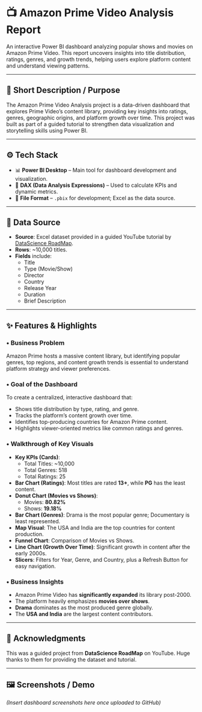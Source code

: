 # 📺 Amazon Prime Video Analysis Report

An interactive Power BI dashboard analyzing popular shows and movies on Amazon Prime Video. This report uncovers insights into title distribution, ratings, genres, and growth trends, helping users explore platform content and understand viewing patterns.

---

## 📌 Short Description / Purpose

The Amazon Prime Video Analysis project is a data-driven dashboard that explores Prime Video’s content library, providing key insights into ratings, genres, geographic origins, and platform growth over time. This project was built as part of a guided tutorial to strengthen data visualization and storytelling skills using Power BI.

---

## ⚙️ Tech Stack

- 📊 **Power BI Desktop** – Main tool for dashboard development and visualization.  
- 🧠 **DAX (Data Analysis Expressions)** – Used to calculate KPIs and dynamic metrics.  
- 📁 **File Format** – `.pbix` for development; Excel as the data source.

---

## 📂 Data Source

- **Source**: Excel dataset provided in a guided YouTube tutorial by [DataScience RoadMap](https://www.youtube.com/watch?v=_xs8XXlGQVM).  
- **Rows**: ~10,000 titles.  
- **Fields** include:  
  - Title  
  - Type (Movie/Show)  
  - Director  
  - Country  
  - Release Year  
  - Duration  
  - Brief Description

---

## ✨ Features & Highlights

### • Business Problem
Amazon Prime hosts a massive content library, but identifying popular genres, top regions, and content growth trends is essential to understand platform strategy and viewer preferences.

### • Goal of the Dashboard
To create a centralized, interactive dashboard that:
- Shows title distribution by type, rating, and genre.
- Tracks the platform’s content growth over time.
- Identifies top-producing countries for Amazon Prime content.
- Highlights viewer-oriented metrics like common ratings and genres.

### • Walkthrough of Key Visuals
- **Key KPIs (Cards)**:
  - Total Titles: ~10,000
  - Total Genres: 518
  - Total Ratings: 25
- **Bar Chart (Ratings)**: Most titles are rated **13+**, while **PG** has the least content.
- **Donut Chart (Movies vs Shows)**:
  - Movies: **80.82%**
  - Shows: **19.18%**
- **Bar Chart (Genres)**: Drama is the most popular genre; Documentary is least represented.
- **Map Visual**: The USA and India are the top countries for content production.
- **Funnel Chart**: Comparison of Movies vs Shows.
- **Line Chart (Growth Over Time)**: Significant growth in content after the early 2000s.
- **Slicers**: Filters for Year, Genre, and Country, plus a Refresh Button for easy navigation.

### • Business Insights
- Amazon Prime Video has **significantly expanded** its library post-2000.
- The platform heavily emphasizes **movies over shows**.
- **Drama** dominates as the most produced genre globally.
- The **USA and India** are the largest content contributors.

---

## 🙏 Acknowledgments

This was a guided project from **DataScience RoadMap** on YouTube. Huge thanks to them for providing the dataset and tutorial.

---

## 🖼️ Screenshots / Demo

*(Insert dashboard screenshots here once uploaded to GitHub)*

